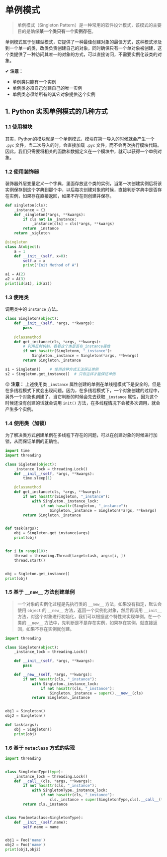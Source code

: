 # 单例模式
> 单例模式（Singleton Pattern）是一种常用的软件设计模式，该模式的主要目的是确保**某一个类只有一个实例存在**。  

单例模式属于创建型模式，它提供了一种最佳创建对象的最佳方式，这种模式涉及到一个单一的类，改类负责创建自己的对象，同时确保只有一个单对象被创建，这个类提供了一种访问其唯一的对象的方式，可以直接访问，不需要实例化该类的对象。

✔ **注意：**
- 单例类只能有一个实例
- 单例类必须自己创建自己的唯一实例
- 单例类必须给所有的其它对象提供这个实例

## 1. Python 实现单例模式的几种方式

### 1.1 使用模块
其实，Python的模块就是一个单例模式，模块在第一导入的时候就会产生一个 `.pyc` 文件，当二次导入的时，会直接加载 `.pyc` 文件，而不会再次执行模块代码。因此，我们只需要将相关的函数和数据定义在一个模块中，就可以获得一个单例对象。

### 1.2 使用装饰器  
装饰器外层变量定义一个字典，里面存放这个类的实例，当第一次创建实例后将该实例保存到这个字典到那个中，以后每次创建对象的时候，直接判断字典中是否存在实例，如果存在直接返回，如果不存在则创建并保存。

```python
def singleton(cls):
    _instance = {}
    def _singleton(*args, **kwargs):
        if cls not in _instance:
            _instance[cls] = cls(*args, **kwargs)
        return _instance
    return _sigleton

@singleton
class A(object):
    a = 1
    def __init__(self, x=0):
        self.x = x
        print("Init Method of A")

a1 = A(2)
a2 = A(3)
print(id(a1), id(a2))
```

### 1.3 使用类
调用类中的 `instance` 方法。

```python
class Singleton(object):
    def __init__(self, *args, **kwargs):
        pass
    
    @classmethod
    def get_instance(cls, *args, **kwargs):
        # 利用反射机制，看看这个类是否有_instance属性
        if not hasattr(Singletonm, "_instance"):
            Singleton._instance = Singleton(*args, **kwargs)
        return Singleton._instance

s1 = Singleton()    # 使用这种方式无法保证单例
s2 = Singleton.get_instance()  # 只有这样才能保证单例
```  
😜 **注意：**
上述使用类 `_instance` 属性创建的单例在单线程模式下是安全的，但是在多线程模式下就会出现问题。因为，在多线程模式下，一个对象创建的过程中，另外一个对象也创建了，当它判断的时候会先去获取 `_instance` 属性，因为这个时候还没有创建的话就会调用 `init()` 方法，在多线程情况下会被多次调用，就会产生多个实例。

### 1.4 使用类（加锁）
为了解决类方式创建单例在多线程下存在的问题，可以在创建对象的时候进行加锁，从而保证单例的正确性。

```python
import time
import threading

class Sigleton(object):
    _instance_lock = threading.Lock()
    def __init__(self, *args, **kwargs):
        time.sleep(1)

    @classmethod
    def get_instance(cls, *args, **kwargs):
        if not hasattr(Singleton, "_instance"):
            with Singleton._instance_lock:
                if not hasattr(Singleton, "_instance"):
                    Singleton._instance = Singleton(*args, **kwargs)
        return Singleton._instance


def task(args):
    obj = Singleton.get_instance(args)
    print(obj)


for i in range(10):
    thread = threading.Thread(target=task, args=[i, ])
    thread.start()


obj = Sigleton.get_instance()
print(obj)
```

### 1.5 基于 `__new__` 方法创建单例

> 一个对象的实例化过程是先执行类的 `__new__` 方法，如果没有指定，默认会使用 `object` 的 `__new__` 方法，返回一个实例化对象，然后再调用 `__init__` 方法，对这个对象进行初始化，我们可以根据这个特性来实现单例。在一个类的 `__new__` 方法中，先判断是不是存在实例，如果存在实例，就直接返回，如果不存在实例就创建。  

```python
import threading

class Singleton(object):
    _instance_lock = threading.Lock()

    def __init__(self, *args, **kwargs):
        pass

    def __new__(self, *args, **kwargs):
        if not hasattr(cls, "_instance"):
            with Singleton._instance_lock:
                if not hasattr(cls, "_instance"):
                    Singleton._instance = super().__new__(cls)
            return Singleton._instance


obj1 = Singleton()
obj2 = Singleton()

def task(args):
    obj = Singleton()
    print(obj)
```

### 1.6 基于 `metaclass` 方式的实现
```python
import threading


class SingletonType(type):
    _instance_lock = threading.Lock()
    def __call__(cls, *args, **kwargs):
        if not hasattr(cls, "_instance"):
            with SingletonType._instance_lock:
                if not hasattr(cls, "_instance"):
                    cls._instance = super(SingletonType,cls).__call__(*args, **kwargs)
        return cls._instance


class Foo(metaclass=SingletonType):
    def __init__(self,name):
        self.name = name


obj1 = Foo('name')
obj2 = Foo('name')
print(obj1,obj2)
```
